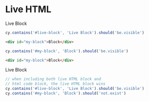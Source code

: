 # Live HTML

<!-- fiddle includes live html -->

<div id="live-block">Live Block</div>

```js
cy.contains('#live-block', 'Live Block').should('be.visible')
```
<!-- fiddle-end -->

<!-- fiddle includes html block -->
```html
<div id="my-block">Block</div>
```
```js
cy.contains('#my-block', 'Block').should('be.visible')
```
<!-- fiddle-end -->

<!-- fiddle includes both live and html block -->
```html
<div id="my-block">Block</div>
```

<div id="live-block">Live Block</div>

```js
// when including both live HTML block and
// html code block, the live HTML block wins
cy.contains('#live-block', 'Live Block').should('be.visible')
cy.contains('#my-block', 'Block').should('not.exist')
```
<!-- fiddle-end -->
